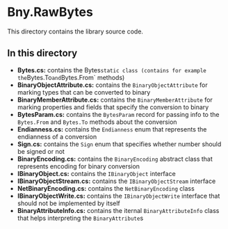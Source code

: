 # Bny.RawBytes
This directory contains the library source code.

## In this directory
- **Bytes.cs:** contains the Bytes` static class (contains for example the `Bytes.To` and `Bytes.From` methods)
- **BinaryObjectAttribute.cs:** contains the `BinaryObjectAttribute` for marking types that can be converted to binary
- **BinaryMemberAttribute.cs:** contains the `BinaryMemberAttribute` for marking properties and fields that specify the conversion to binary
- **BytesParam.cs:** contains the `BytesParam` record for passing info to the `Bytes.From` and `Bytes.To` methods about the conversion
- **Endianness.cs:** contains the `Endianness` enum that represents the endianness of a conversion
- **Sign.cs:** contains the `Sign` enum that specifies whether number should be signed or not
- **BinaryEncoding.cs:** contains the `BinaryEncoding` abstract class that represents encoding for binary conversion
- **IBinaryObject.cs:** contains the `IBinaryObject` interface
- **IBinaryObjectStream.cs:** contains the `IBinaryObjectStream` interface
- **NetBinaryEncoding.cs:** contains the `NetBinaryEncoding` class
- **IBinaryObjectWrite.cs:** contains the `IBinaryObjectWrite` interface that should not be implemented by itself
- **BinaryAttributeInfo.cs:** contains the iternal `BinaryAttributeInfo` class that helps interpreting the `BinaryAttribute`s
